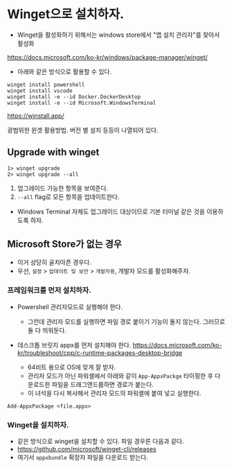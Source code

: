 # Winget으로 설치하자. 

- Winget을 활성화하기 위해서는 windows store에서 "앱 설치 관리자"를 찾아서 활성화 

https://docs.microsoft.com/ko-kr/windows/package-manager/winget/

- 아래와 같은 방식으로 활용할 수 있다. 

```Shell
winget install powershell 
winget install vscode 
winget install -e --id Docker.DockerDesktop
winget install -e --id Microsoft.WindowsTerminal
```

https://winstall.app/

광범위한 윈겟 활용방법. 버전 별 설치 등등이 나열되어 있다. 

## Upgrade with winget 

```shell
1> winget upgrade 
2> winget upgrade --all 
```

1. 업그레이드 가능한 항목을 보여준다. 
2. `--all` flag로 모든 항목을 업데이트한다. 
- Windows Terminal 자체도 업그레이드 대상이므로 기본 터미널 같은 것을 이용하도록 하자. 

##  Microsoft Store가 없는 경우 

- 이거 상당히 골치아픈 경우다. 
- 우선, `설정` > `업데이트 및 보안` > `개발자용`, 개발자 모드를 활성화해주자. 

### 프레임워크를 먼저 설치하자. 

- Powershell 관리자모드로 실행해야 한다. 
  + 그런데 관리자 모드를 실행하면 파일 경로 붙이기 기능이 돌지 않는다. 그러므로 둘 다 띄워둔다. 

- 데스크톱 브릿지 appx를 먼저 설치해야 한다. https://docs.microsoft.com/ko-kr/troubleshoot/cpp/c-runtime-packages-desktop-bridge
  + 64비트 용으로 OS에 맞게 잘 받자. 
  + 관리자 모드가 아닌 파워셸에서 아래와 같이 `App-AppxPackge` 타이핑한 후 다운로드한 파일을 드래그앤드룹하면 경로가 붙는다. 
  + 이 녀석을 다시 복사해서 관리자 모드의 파워셸에 붙여 넣고 실행한다. 

```shell
Add-AppxPackage <file.appx> 
```

### Winget을 설치하자. 

- 같은 방식으로 winget을 설치할 수 있다. 파일 경우른 다음과 같다. 
- https://github.com/microsoft/winget-cli/releases
- 여기서 `appxbundle` 확장자 파일을 다운로드 받는다. 
